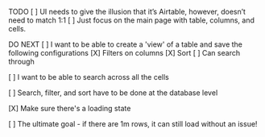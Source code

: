 TODO
[ ] UI needs to give the illusion that it’s Airtable, however, doesn’t need to match 1:1
[ ] Just focus on the main page with table, columns, and cells.

DO NEXT
[ ] I want to be able to create a 'view' of a table and save the following configurations
  [X] Filters on columns
  [X] Sort
  [ ] Can search through 

[ ] I want to be able to search across all the cells

[ ] Search, filter, and sort have to be done at the database level

[X] Make sure there's a loading state

[ ] The ultimate goal - if there are 1m rows, it can still load without an issue!